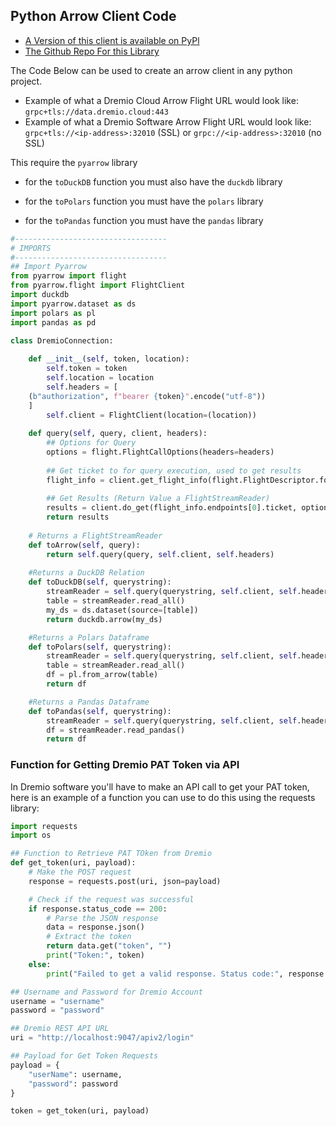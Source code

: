 ## Python Arrow Client Code

- [A Version of this client is available on PyPl](https://pypi.org/project/dremio-simple-query/)
- [The Github Repo For this Library](https://github.com/developer-advocacy-dremio/dremio_simple_query)

The Code Below can be used to create an arrow client in any python project.

- Example of what a Dremio Cloud Arrow Flight URL would look like: `grpc+tls://data.dremio.cloud:443`
- Example of what a Dremio Software Arrow Flight URL would look like: `grpc+tls://<ip-address>:32010` (SSL) or `grpc://<ip-address>:32010` (no SSL)

This require the `pyarrow` library

- for the `toDuckDB` function you must also have the `duckdb` library

- for the `toPolars` function you must have the `polars` library

- for the `toPandas` function you must have the `pandas` library


```py
#----------------------------------
# IMPORTS
#----------------------------------
## Import Pyarrow
from pyarrow import flight
from pyarrow.flight import FlightClient
import duckdb
import pyarrow.dataset as ds
import polars as pl
import pandas as pd

class DremioConnection:
    
    def __init__(self, token, location):
        self.token = token
        self.location = location
        self.headers = [
    (b"authorization", f"bearer {token}".encode("utf-8"))
    ]
        self.client = FlightClient(location=(location))
        
    def query(self, query, client, headers):
        ## Options for Query
        options = flight.FlightCallOptions(headers=headers)
        
        ## Get ticket to for query execution, used to get results
        flight_info = client.get_flight_info(flight.FlightDescriptor.for_command(query), options)
    
        ## Get Results (Return Value a FlightStreamReader)
        results = client.do_get(flight_info.endpoints[0].ticket, options)
        return results
        
    # Returns a FlightStreamReader
    def toArrow(self, query):
        return self.query(query, self.client, self.headers)
    
    #Returns a DuckDB Relation
    def toDuckDB(self, querystring):
        streamReader = self.query(querystring, self.client, self.headers)
        table = streamReader.read_all()
        my_ds = ds.dataset(source=[table])
        return duckdb.arrow(my_ds)

    #Returns a Polars Dataframe
    def toPolars(self, querystring):
        streamReader = self.query(querystring, self.client, self.headers)
        table = streamReader.read_all()
        df = pl.from_arrow(table)
        return df

    #Returns a Pandas Dataframe
    def toPandas(self, querystring):
        streamReader = self.query(querystring, self.client, self.headers)
        df = streamReader.read_pandas()
        return df
```

### Function for Getting Dremio PAT Token via API

In Dremio software you'll have to make an API call to get your PAT token, here is an example of a function you can use to do this using the requests library:

```py
import requests
import os

## Function to Retrieve PAT TOken from Dremio
def get_token(uri, payload):
    # Make the POST request
    response = requests.post(uri, json=payload)

    # Check if the request was successful
    if response.status_code == 200:
        # Parse the JSON response
        data = response.json()
        # Extract the token
        return data.get("token", "")
        print("Token:", token)
    else:
        print("Failed to get a valid response. Status code:", response.status_code)

## Username and Password for Dremio Account
username = "username"
password = "password"

## Dremio REST API URL
uri = "http://localhost:9047/apiv2/login"

## Payload for Get Token Requests
payload = {
    "userName": username,
    "password": password
}

token = get_token(uri, payload)
```
